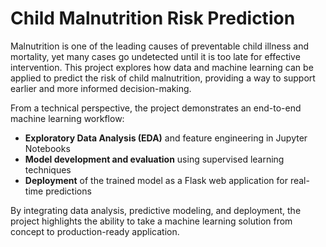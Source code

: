 # Child Malnutrition Risk Prediction

Malnutrition is one of the leading causes of preventable child illness and mortality, yet many cases go undetected until it is too late for effective intervention. This project explores how data and machine learning can be applied to predict the risk of child malnutrition, providing a way to support earlier and more informed decision-making.  

From a technical perspective, the project demonstrates an end-to-end machine learning workflow:  
- **Exploratory Data Analysis (EDA)** and feature engineering in Jupyter Notebooks  
- **Model development and evaluation** using supervised learning techniques  
- **Deployment** of the trained model as a Flask web application for real-time predictions  

By integrating data analysis, predictive modeling, and deployment, the project highlights the ability to take a machine learning solution from concept to production-ready application.  
